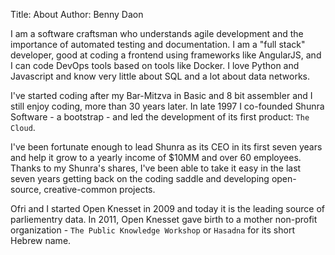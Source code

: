 Title: About
Author: Benny Daon

I am a software craftsman who understands agile development and the
importance of automated testing and documentation.
I am a "full stack" developer, good at coding a frontend using
frameworks like AngularJS, and I can code DevOps tools based on tools like
Docker.  I love Python and Javascript and know very little about SQL and a lot about data networks.

I've started coding after my Bar-Mitzva in Basic and 8 bit assembler and
I still enjoy coding, more than 30 years later.  In late 1997 I
co-founded Shunra Software - a bootstrap - and led the development of
its first product: `The Cloud`.

I've been fortunate enough to lead Shunra as its CEO in its first seven
years and help it grow to a yearly income of $10MM and over 60
employees. Thanks to my Shunra's shares, I've been able to take it easy
in the last seven years getting back on the coding saddle and developing
open-source, creative-common projects.

Ofri and I started Open Knesset in 2009 and today it is
the leading source of parliementry data. In 2011, Open Knesset gave
birth to a mother non-profit organization - `The Public
Knowledge Workshop` or `Hasadna` for its short Hebrew name.

